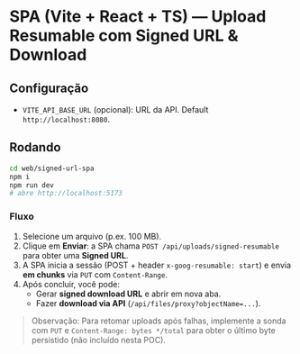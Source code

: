 # SPA (Vite + React + TS) — Upload Resumable com Signed URL & Download

## Configuração
- `VITE_API_BASE_URL` (opcional): URL da API. Default `http://localhost:8080`.

## Rodando
```bash
cd web/signed-url-spa
npm i
npm run dev
# abre http://localhost:5173
```

### Fluxo
1. Selecione um arquivo (p.ex. 100 MB).
2. Clique em **Enviar**: a SPA chama `POST /api/uploads/signed-resumable` para obter uma **Signed URL**.
3. A SPA inicia a sessão (POST + header `x-goog-resumable: start`) e envia **em chunks** via `PUT` com `Content-Range`.
4. Após concluir, você pode:
   - Gerar **signed download URL** e abrir em nova aba.
   - Fazer **download via API** (`/api/files/proxy?objectName=...`).

> Observação: Para retomar uploads após falhas, implemente a sonda com `PUT` e `Content-Range: bytes */total` para obter o último byte persistido (não incluído nesta POC).
